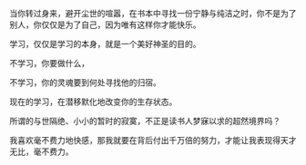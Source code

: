 当你转过身来，避开尘世的喧嚣，在书本中寻找一份宁静与纯洁之时，你不是为了别人，你仅仅是为了自己，因为唯有这样你才能快乐。

学习，仅仅是学习的本身，就是一个美好神圣的目的。

不学习，你要做什么，

不学习，你的灵魂要到何处寻找他的归宿。

现在的学习，在潜移默化地改变你的生存状态。

所谓的与世隔绝、小小的暂时的寂寞，不正是读书人梦寐以求的超然境界吗？

我喜欢毫不费力地快感，那我就要在背后付出千万倍的努力，才能让我表现得天才无比，毫不费力。